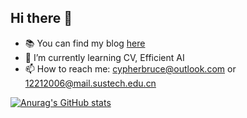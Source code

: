 ## Hi there 👋
- :books: You can find my blog [here](https://cypher-bruce.github.io/)
- 🌱 I’m currently learning CV, Efficient AI
- 📫 How to reach me: cypherbruce@outlook.com or 12212006@mail.sustech.edu.cn

[![Anurag's GitHub stats](https://github-readme-stats.vercel.app/api?username=Cypher-Bruce&show_icons=true&count_private=true)](https://github.com/anuraghazra/github-readme-stats)
